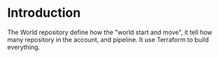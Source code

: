 # Introduction

The World repository define how the "world start and move", it tell how many repository in the account, and pipeline. It use Terraform to build everything.
